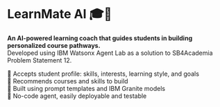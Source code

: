 # LearnMate AI 🎓🤖

**An AI-powered learning coach that guides students in building personalized course pathways.**  
Developed using IBM Watsonx Agent Lab as a solution to SB4Academia Problem Statement 12.

🔹 Accepts student profile: skills, interests, learning style, and goals  
🔹 Recommends courses and skills to build  
🔹 Built using prompt templates and IBM Granite models  
🔹 No-code agent, easily deployable and testable  
